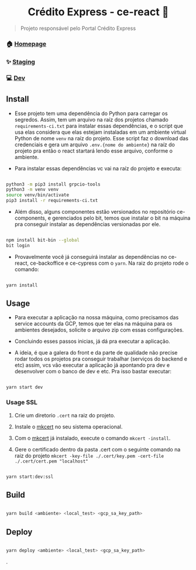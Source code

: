 <h1 align="center">Crédito Express - ce-react 👋</h1>

> Projeto responsável pelo Portal Crédito Express

### 🏠 [Homepage](https://creditoexpress.com.br/)

### ✨ [Staging](https://ce-ui.staging.creditoexpress.com.br/)

### 💻 [Dev](https://ce-ui.cdev.creditoexpress.com.br/)

## Install

- Esse projeto tem uma dependência do Python para carregar os segredos.
  Assim, tem um arquivo na raíz dos projetos chamado `requirements-ci.txt` para instalar essas dependências, e o script que usa elas considera que elas estejam instaladas em um ambiente virtual Python de nome `venv` na raíz do projeto.
  Esse script faz o download das credenciais e gera um arquivo `.env.{nome do ambiente}` na raíz do projeto pra então o react startará lendo esse arquivo, conforme o ambiente.

- Para instalar essas dependências vc vai na raíz do projeto e executa:

```sh

python3 -m pip3 install grpcio-tools
python3 -m venv venv
source venv/bin/activate
pip3 install -r requirements-ci.txt

```

- Além disso, alguns componentes estão versionados no repositório ce-components, e gerenciados pelo bit, temos que instalar o bit na máquina pra conseguir instalar as dependências versionadas por ele.

```sh

npm install bit-bin --global
bit login

```

- Provavelmente você já conseguirá instalar as dependências no ce-react, ce-backoffice e ce-cypress com o `yarn`. Na raiz do projeto rode o comando:

```sh

yarn install

```

## Usage

- Para executar a aplicação na nossa máquina, como precisamos das service accounts da GCP, temos que ter elas na máquina para os ambientes desejados, solicite o arquivo zip com essas configurações.

- Concluindo esses passos inicias, já dá pra executar a aplicação.

- A ideia, é que a galera do front e da parte de qualidade não precise rodar todos os projetos pra conseguir trabalhar (serviços do backend e etc)
  assim, vcs vão executar a aplicação já apontando pra dev e desenvolver com o banco de dev e etc. Pra isso bastar executar:

```sh

yarn start dev

```

### Usage SSL

1. Crie um diretorio `.cert` na raiz do projeto.

2. Instale o [mkcert](https://github.com/FiloSottile/mkcert) no seu sistema operacional.

3. Com o [mkcert](https://github.com/FiloSottile/mkcert) já instalado, execute o comando `mkcert -install`.

4. Gere o certificado dentro da pasta .cert com o seguinte comando na raiz do projeto `mkcert -key-file ./.cert/key.pem -cert-file ./.cert/cert.pem "localhost"`

```sh

yarn start:dev:ssl

```

## Build

```bash

yarn build <ambiente> <local_test> <gcp_sa_key_path>

```

## Deploy

```bash

yarn deploy <ambiente> <local_test> <gcp_sa_key_path>

```
.